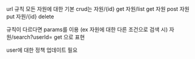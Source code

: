url 규칙
모든 자원에 대한 기본 crud는
자원/{id} get
자원/list get
자원 post
자원 put
자원/{id} delete

규칙이 다르다면 params를 이용 (ex 자원에 대한 다른 조건으로 검색 시)
자원/search?userId=  get 으로 표현

user에 대한 정책 업데이트 필요
